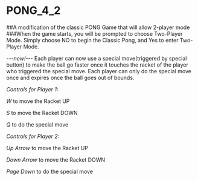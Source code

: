 # PONG_4_2
##A modification of the classic PONG Game that will allow 2-player mode
###When the game starts, you will be prompted to choose Two-Player Mode. Simply choose NO to begin the Classic Pong, and Yes to enter Two-Player Mode.

_---new!---_
  Each player can now use a special move(triggered by special button) to make the ball go faster once it touches the racket of the player who triggered the special move. Each player can only do the special move once and expires once the ball goes out of bounds.

*Controls for Player 1:*    

 _W_ to move the Racket UP    
 
 _S_ to move the Racket DOWN    
 
_Q_ to do the special move                              



*Controls for Player 2:*

 _Up Arrow_ to move the Racket UP  

 _Down Arrow_ to move the Racket DOWN

 _Page Down_ to do the special move
 

